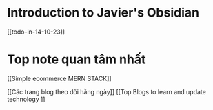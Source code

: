 
# Introduction to Javier's Obsidian
[[todo-in-14-10-23]]

# Top note quan tâm nhất
[[Simple ecommerce MERN STACK]]

[[Các trang blog theo dõi hằng ngày]]
[[Top Blogs to learn and update technology ]]

